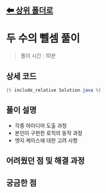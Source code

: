 [⬅ 상위 폴더로](..)
---
# 두 수의 뻴셈 풀이
> 풀이 시간 : 10분

## 상세 코드
```java
{% include_relative Solution.java %}
```

## 풀이 설명
- 각종 아이디어 도출 과정
- 본인이 구현한 로직의 동작 과정
- 엣지 케이스에 대한 고려 사항

## 어려웠던 점 및 해결 과정

## 궁금한 점